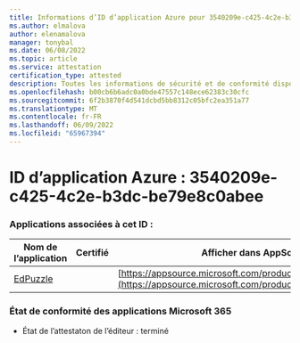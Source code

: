 ```yaml
---
title: Informations d’ID d’application Azure pour 3540209e-c425-4c2e-b3dc-be79e8c0abee
ms.author: elmalova
author: elenamalova
manager: tonybal
ms.date: 06/08/2022
ms.topic: article
ms.service: attestation
certification_type: attested
description: Toutes les informations de sécurité et de conformité disponibles pour 3540209e-c425-4c2e-b3dc-be79e8c0abee.
ms.openlocfilehash: b00cb6b6adc0a0bde47557c148ece62383c30cfc
ms.sourcegitcommit: 6f2b3870f4d541dcbd5bb8312c05bfc2ea351a77
ms.translationtype: MT
ms.contentlocale: fr-FR
ms.lasthandoff: 06/09/2022
ms.locfileid: "65967394"
---
```

# <a name="azure-app-id-3540209e-c425-4c2e-b3dc-be79e8c0abee"></a>ID d’application Azure : 3540209e-c425-4c2e-b3dc-be79e8c0abee


### <a name="apps-associated-with-this-id"></a>Applications associées à cet ID :
| **Nom de l’application** | **Certifié** | **Afficher dans AppSource** |
|--------------|---------------|-----------------------|
| [EdPuzzle](../forward/WA200003736.md) |  | [https://appsource.microsoft.com/product/office/WA200003736](https://appsource.microsoft.com/product/office/WA200003736) |

### <a name="microsoft-365-app-compliance-status"></a>État de conformité des applications Microsoft 365
- État de l’attestaton de l’éditeur : terminé

